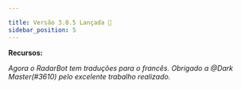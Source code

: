 ```yaml
---

title: Versão 3.0.5 Lançada 🎉
sidebar_position: 5
---
```



**Recursos:**

*Agora o RadarBot tem traduções para o francês. Obrigado a @Dark Master(#3610) pelo excelente trabalho realizado.*

